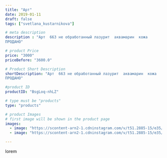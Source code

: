 ```yaml
---
title: "Арт"
date: 2019-01-11
draft: false
tags: ["svetlana_kustarnikova"]

# meta description
description : "Арт  663 не обработанный лазурит  аквамарин  кожа 
ПРОДАНО"

# product Price
price: "3000"
priceBefore: "3600.0"

# Product Short Description
shortDescription: "Арт  663 не обработанный лазурит  аквамарин  кожа 
ПРОДАНО"

#product ID
productID: "BsgLoq-nhLZ"

# type must be "products"
type: "products"

# product Images
# first image will be shown in the product page
images:
  - image: "https://scontent-arn2-1.cdninstagram.com/v/t51.2885-15/e35/47585448_771047403256631_6775416845164018407_n.jpg?_nc_ht=scontent-arn2-1.cdninstagram.com&_nc_cat=111&_nc_ohc=hvyh0r1J_NkAX-_fu71&se=7&tp=1&oh=0bc0926852607f462ec47d6e0e952c99&oe=60601BD5&ig_cache_key=MTk1NDYxMzQwODAxNzgxOTUzMA%3D%3D.2"
  - image: "https://scontent-arn2-1.cdninstagram.com/v/t51.2885-15/e35/49571257_356734654882283_589860683396657254_n.jpg?_nc_ht=scontent-arn2-1.cdninstagram.com&_nc_cat=111&_nc_ohc=dL4otq4Wwo0AX-8ajS5&se=8&tp=1&oh=54ac4134c21791eebfcdb6f88a423ba2&oe=6060E7B1&ig_cache_key=MTk1NDYxMzQwODAwOTU0NzYxMA%3D%3D.2"

---
```

lorem
